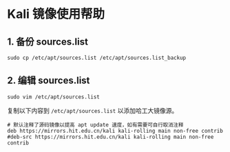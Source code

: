 # Kali 镜像使用帮助

## 1. 备份 sources.list

```shell
sudo cp /etc/apt/sources.list /etc/apt/sources.list_backup
```

## 2. 编辑 sources.list

```shell
sudo vim /etc/apt/sources.list
```

复制以下内容到 `/etc/apt/sources.list` 以添加哈工大镜像源。

```text
# 默认注释了源码镜像以提高 apt update 速度，如有需要可自行取消注释
deb https://mirrors.hit.edu.cn/kali kali-rolling main non-free contrib
#deb-src https://mirrors.hit.edu.cn/kali kali-rolling main non-free contrib
```
